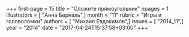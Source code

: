 +++
first-page = 15
title = "Сложите прямоугольник"
npages = 1
illustrators = [ "Анна Берналь",]
month = "11"
rubric = "Игры и головоломки"
authors = [ "Михаил Евдокимов",]
issues = [ "2014_11",]
year = "2014"
date = "2017-04-24T15:37:58+03:00"
+++
